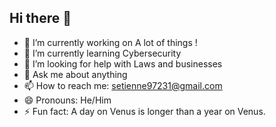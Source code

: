 ## Hi there 👋


- 🔭 I’m currently working on A lot of things !
- 🌱 I’m currently learning Cybersecurity
- 🤔 I’m looking for help with Laws and businesses
- 💬 Ask me about anything
- 📫 How to reach me: setienne97231@gmail.com
- 😄 Pronouns: He/Him
- ⚡ Fun fact: A day on Venus is longer than a year on Venus.
<!--
**Clemenx972/Clemenx972** is a ✨ _special_ ✨ repository because its `README.md` (this file) appears on your GitHub profile.

Here are some ideas to get you started:
